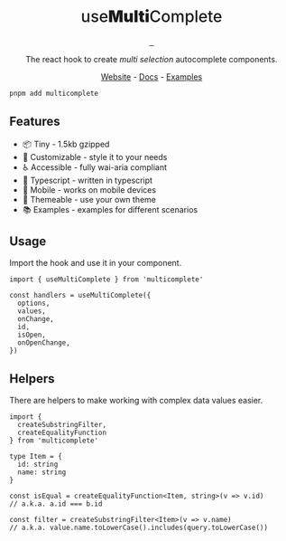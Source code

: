 <h1 align='center' style='font-weight: 500'>use<b style='font-weight: 900'>Multi</b>Complete</h1>

<p align="center">
  <a aria-label="NPM version" href="https://www.npmjs.com/package/multicomplete">
    <img alt="" src="https://badgen.net/npm/v/multicomplete">
  </a>
  <a aria-label="Package size" href="https://bundlephobia.com/result?p=multicomplete">
    <img alt="" src="https://badgen.net/bundlephobia/minzip/multicomplete">
  </a>
  <a aria-label="License" href="https://github.com/jotoh98/multicomplete/blob/main/LICENSE">
    <img alt="" src="https://badgen.net/npm/license/multicomplete">
  </a>
</p>

<p align='center'>The react hook to create <i>multi selection</i> autocomplete components.</p>

<p align='center'>
<a href='https://multicomplete.vercel.app'>Website</a>
-
<a href='https://multicomplete.vercel.app/docs'>Docs</a>
-
<a href='https://multicomplete.vercel.app/examples'>Examples</a>
</p>

```sh
pnpm add multicomplete
```

## Features

- 📦 Tiny - 1.5kb gzipped
- 🎨 Customizable - style it to your needs
- ♿ Accessible - fully wai-aria compliant
- 📖 Typescript - written in typescript
- 📱 Mobile - works on mobile devices
- 🌙 Themeable - use your own theme
- 📚 Examples - examples for different scenarios

## Usage

Import the hook and use it in your component.

```tsx
import { useMultiComplete } from 'multicomplete'

const handlers = useMultiComplete({
  options,
  values,
  onChange,
  id,
  isOpen,
  onOpenChange,
})
```

## Helpers

There are helpers to make working with complex data values easier.

```tsx
import {
  createSubstringFilter,
  createEqualityFunction
} from 'multicomplete'

type Item = {
  id: string
  name: string
}

const isEqual = createEqualityFunction<Item, string>(v => v.id)
// a.k.a. a.id === b.id

const filter = createSubstringFilter<Item>(v => v.name)
// a.k.a. value.name.toLowerCase().includes(query.toLowerCase())
```